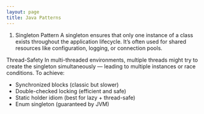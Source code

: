 ```yaml
---
layout: page
title: Java Patterns
---
```


1. Singleton Pattern
A singleton ensures that only one instance of a class exists throughout the application lifecycle. It’s often used for shared resources like configuration, logging, or connection pools.

Thread-Safety
In multi-threaded environments, multiple threads might try to create the singleton simultaneously — leading to multiple instances or race conditions.
To achieve:
- Synchronized blocks (classic but slower)
- Double-checked locking (efficient and safe)
- Static holder idiom (best for lazy + thread-safe)
- Enum singleton (guaranteed by JVM)
